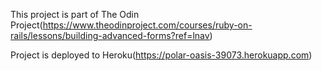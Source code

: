 
This project is part of The Odin Project(https://www.theodinproject.com/courses/ruby-on-rails/lessons/building-advanced-forms?ref=lnav)


Project is deployed to Heroku(https://polar-oasis-39073.herokuapp.com)
